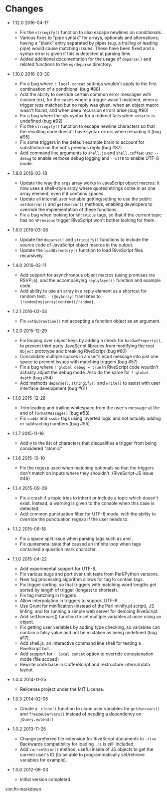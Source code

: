 # Changes

* 1.12.0 2016-04-17
  - Fix the `stringify()` function to also escape newlines on conditionals.
  - Various fixes to "pipe syntax" for arrays, optionals and alternations;
    having a "blank" entry separated by pipes (e.g. a trailing or leading pipe)
    would cause matching issues. These have been fixed and a syntax error is
    given if this is detected at parsing time.
  - Added additional documentation for the usage of `deparse()` and related
    functions to the `eg/deparse` directory.

* 1.10.0 2016-03-30
  - Fix a bug where `! local concat` settings wouldn't apply to the first
    continuation of a conditional (bug #88)
  - Add the ability to override certain common error messages with custom text,
    for the cases where a trigger wasn't matched, when a trigger *was* matched
    but no reply was given, when an object macro wasn't found, and when deep
    recursion errors arise (bug #90)
  - Fix a bug where the `<@>` syntax for a redirect fails when `<star1>` is
    undefined (bug #92)
  - Fix the `stringify()` function to escape newline characters so that the
    resulting code doesn't have syntax errors when reloading it (bug #95)
  - Fix some triggers in the default example brain to account for substitution
    on the bot's previous reply (bug #87)
  - Add command line arguments to `shell.js` and `shell.coffee`: use `--debug`
    to enable verbose debug logging and `--utf8` to enable UTF-8 mode.

* 1.8.0 2016-03-18
  - Update the way the `args` array works in JavaScript object macros: it now
    uses a shell-style array where quoted strings come in as one array element,
    even if it contains spaces.
  - Update all internal user variable getting/setting to use the public
    `setUservar()` and `getUservar()` methods, enabling developers to override
    the implementation of these functions.
  - Fix a bug when looking for `%Previous` tags, so that if the current topic
    has no `%Previous` trigger RiveScript won't bother looking for them.

* 1.6.0 2016-03-08
  - Update the `deparse()` and `stringify()` functions to include the source
    code of JavaScript object macros in the output.
  - Update the `loadDirectory()` function to load RiveScript files recursively.

* 1.4.0 2016-02-11
  - Add support for asynchronous object macros (using promises via RSVP.js),
    and the accompanying `replyAsync()` function and example code.
  - Add ability to use an array in a reply element as a shortcut for random
    text: `- (@myArray)` translates to `- {random}my|array|content{/random}`.

* 1.2.1 2016-02-03
  - Fix `setSubroutine()` not accepting a function object as an argument.

* 1.2.0 2015-12-29
  - Fix looping over object keys by adding a check for `hasOwnProperty()`, to
    prevent third party JavaScript libraries from modifying the root `Object`
    prototype and breaking RiveScript (bug #60)
  - Consolidate multiple spaces in a user's input message into just one space
    to prevent issues with matching triggers (bug #57)
  - Fix a bug where `! global debug = true` in RiveScript code wouldn't actually
    adjust the debug mode. Also do the same for `! global depth` (bug #54)
  - Add methods `deparse()`, `stringify()` and `write()` to assist with user
    interface development (bug #61)

* 1.1.8 2015-12-28
  - Trim leading and trailing whitespace from the user's message at the end of
    `formatMessage()` (bug #53)
  - Fix `<add>` and `<sub>` tags using inverted logic and not actually adding or
    subtracting numbers (bug #55)

* 1.1.7 2015-11-19
  - Add `@` to the list of characters that disqualifies a trigger from being
    considered "atomic"

* 1.1.6 2015-10-10
  - Fix the regexp used when matching optionals so that the triggers don't match
    on inputs where they shouldn't. (RiveScript-JS issue #46)

* 1.1.4 2015-09-09
  - Fix a crash if a topic tries to inherit or include a topic which doesn't
    exist. Instead, a warning is given to the console when this case is
    detected.
  - Add common punctuation filter for UTF-8 mode, with the ability to override
    the punctuation regexp if the user needs to.

* 1.1.2 2015-06-18
  - Fix a space split issue when parsing tags such as <set> and <get>.
  - Fix quotemeta issue that caused an infinite loop when tags contained a
    question mark character.

* 1.1.0 2015-04-22
  - Add experimental support for UTF-8.
  - Fix various bugs and port over unit tests from Perl/Python versions.
  - New tag processing algorithm allows for <set> tag to contain <get> tags.
  - Fix trigger sorting, so that triggers with matching word lengths get
    sorted by length of trigger (longest to shortest).
  - Fix <bot> tag matching in triggers.
  - Allow <bot> interpolation in triggers to support UTF-8.
  - Use Grunt for minification (instead of the Perl minify.pl script), JS
    linting, and for running a simple web server for demoing RiveScript.
  - Add setUservars() function to set multiple variables at once using an
    object.
  - Fix getting user variables by adding type checking, so variables can contain
    a falsy value and not be mistaken as being undefined (bug #17).
  - Add shell.js, an interactive command line shell for testing a RiveScript
    bot.
  - Add support for `! local concat` option to override concatenation mode
    (file scoped)
  - Rewrite code base in CoffeeScript and restructure internal data layout.

* 1.0.4 2014-11-25
  - Relicense project under the MIT License.

* 1.0.3 2014-02-05
  - Create a `_clone()` function to clone user variables for `getUservars()`
    and `freezeUservars()` instead of needing a dependency on
    `jQuery.extend()`

* 1.0.2 2013-11-25
  - Change preferred file extension for RiveScript documents to `.rive`.
    Backwards compatibility for loading `.rs` is still included.
  - Add `currentUser()` method, useful inside of JS objects to get the
    current user's ID (to be able to programmatically set/retrieve
    variables for example).

* 1.0.0 2012-08-03
  - Initial version completed.

vim:ft=markdown
